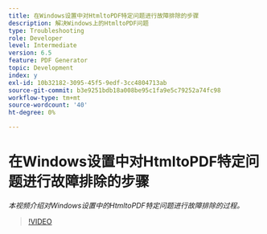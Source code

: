 ```yaml
---
title: 在Windows设置中对HtmltoPDF特定问题进行故障排除的步骤
description: 解决Windows上的HtmltoPDF问题
type: Troubleshooting
role: Developer
level: Intermediate
version: 6.5
feature: PDF Generator
topic: Development
index: y
exl-id: 10b32182-3095-45f5-9edf-3cc4804713ab
source-git-commit: b3e9251bdb18a008be95c1fa9e5c79252a74fc98
workflow-type: tm+mt
source-wordcount: '40'
ht-degree: 0%

---
```


# 在Windows设置中对HtmltoPDF特定问题进行故障排除的步骤

*本视频介绍对Windows设置中的HtmltoPDF特定问题进行故障排除的过程。*

>[!VIDEO](https://video.tv.adobe.com/v/335545?quality=12&learn=on)
